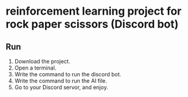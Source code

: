 # reinforcement learning project for rock paper scissors (Discord bot)

## Run  
1. Download the project.  
2. Open a terminal.  
3. Write the command to run the discord bot.
4. Write the command to run the AI file.  
5. Go to your Discord servor, and enjoy.  
